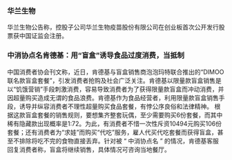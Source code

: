 ### 华兰生物
华兰生物公告称，控股子公司华兰生物疫苗股份有限公司在创业板首次公开发行股票获中国证监会注册。
### 中消协点名肯德基：用“盲盒”诱导食品过度消费，当抵制
中国消费者协会刊文称，近日，肯德基与盲盒销售商泡泡玛特联合推出的“DIMOO联名款盲盒套餐”，引发消费者抢购及社会广泛关注。肯德基以限量款盲盒销售是以“饥饿营销”手段刺激消费，容易导致消费者为了获得限量款盲盒而冲动消费，并因超量购买造成无谓的食品浪费。肯德基作为食品经营者，利用限量款盲盒销售手段，诱导并纵容消费者不理性超量购买食品套餐，有悖公序良俗和法律精神。
根据这款盲盒套餐的销售规则，要想集齐整套玩偶，至少需要购买6份套餐，而其中稀有隐藏款出现概率是1:72。为此，有消费者不惜一次性斥资10494元购买106份套餐；还有消费者为“求娃”而购买“代吃”服务，雇人代买代吃套餐而获得盲盒，甚至不排除将吃不完的食物直接丢弃。针对被 “ 中消协点名 ” 的情况，肯德基客服回复消费者称，盲盒将继续销售，具体情况可咨询当地餐厅。
